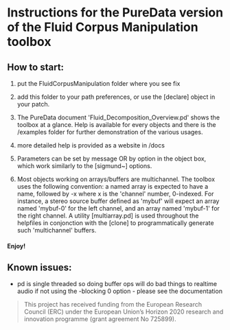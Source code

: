 # Instructions for the PureData version of the Fluid Corpus Manipulation toolbox

## How to start:

1) put the FluidCorpusManipulation folder where you see fix

2) add this folder to your path preferences, or use the [declare] object in your patch.

3) The PureData document 'Fluid_Decomposition_Overview.pd' shows the toolbox at a glance. Help is available for every objects and there is the /examples folder for further demonstration of the various usages.

4) more detailed help is provided as a website in /docs

5) Parameters can be set by message OR by option in the object box, which work similarly to the [sigmund~] options.

6) Most objects working on arrays/buffers are multichannel. The toolbox uses the following convention: a named array is expected to have a name, followed by -x where x is the 'channel' number, 0-indexed. For instance, a stereo source buffer defined as 'mybuf' will expect an array named 'mybuf-0' for the left channel, and an array named 'mybuf-1' for the right channel. A utility [multiarray.pd] is used throughout the helpfiles in conjonction with the [clone] to programmatically generate such 'multichannel' buffers.

#### Enjoy!


## Known issues:
- pd is single threaded so doing buffer ops will do bad things to realtime audio if not using the -blocking 0 option - please see the documentation

> This project has received funding from the European Research Council (ERC) under the European Union’s Horizon 2020 research and innovation programme (grant agreement No 725899).

